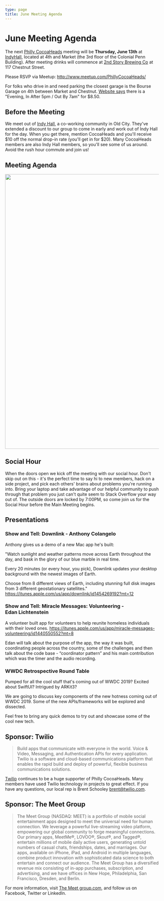 ```yaml
---
type: page
title: June Meeting Agenda
---
```


# June Meeting Agenda

The next [Philly CocoaHeads][PC] meeting will be **Thursday, June 13th** at [IndyHall][IndyHall], located at 4th and Market (the 3rd floor of the Colonial Penn Building). After meeting drinks will commence at [2nd Story Brewing Co][2nd Story Brewing Co] at 117 Chestnut Street.

[PC]:http://phillycocoa.org
[IndyHall]:https://www.indyhall.org/
[2nd Story Brewing Co]:http://www.2ndstorybrewing.com

Please RSVP via Meetup: <http://www.meetup.com/PhillyCocoaHeads/>

For folks who drive in and need parking the closest garage is the Bourse Garage on 4th between Market and Chestnut. [Website says](https://www.parkme.com/lot/85982/bourse-garage-philadelphia-pa) there is a "Evening, In After 5pm / Out By 7am" for $8.50.

## Before the Meeting
We meet out of <a href="https://www.indyhall.org">Indy Hall</a>, a co-working community in Old City. They've extended a discount to our group to come in early and work out of Indy Hall for the day. When you get there, mention CocoaHeads and you'll receive $10 off the normal drop-in rate (you'll get in for $20). Many CocoaHeads members are also Indy Hall members, so you'll see some of us around. Avoid the rush hour commute and join us!

## Meeting Agenda

<p><img src="/images/agenda.png" width="900px"/></p>

## Social Hour
When the doors open we kick off the meeting with our social hour. Don't skip out on this - it's the perfect time to say hi to new members, hack on a side project, and pick each others' brains about problems you're running into. Bring your laptop and take advantage of our helpful community to push through that problem you just can't quite seem to Stack Overflow your way out of. The outside doors are locked by 7:00PM, so come join us for the Social Hour before the Main Meeting begins.

## Presentations
### Show and Tell: Downlink - Anthony Colangelo
Anthony gives us a demo of a new Mac app he's built:

"Watch sunlight and weather patterns move across Earth throughout the day, and bask in the glory of our blue marble in real time.

Every 20 minutes (or every hour, you pick), Downlink updates your desktop background with the newest images of Earth.

Choose from 8 different views of Earth, including stunning full disk images from 3 different geostationary satellites."
https://itunes.apple.com/us/app/downlink/id1454269192?mt=12


### Show and Tell: Miracle Messages: Volunteering - Edan Lichtenstein
A volunteer built app for volunteers to help reunite homeless individuals with their loved ones.
https://itunes.apple.com/us/app/miracle-messages-volunteering/id1440550552?mt=8

Edan will talk about the purpose of the app, the way it was built, coordinating people across the country, some of the challenges and then talk about the code base - “coordinator pattern” and his main contribution which was the timer and the audio recording.


### WWDC Retrospective Round Table
Pumped for all the cool stuff that's coming out of WWDC 2019? Excited about SwiftUI? Intrigued by ARKit3?

We are going to discuss key components of the new hotness coming out of WWDC 2019. Some of the new APIs/frameworks will be explored and dissected.

Feel free to bring any quick demos to try out and showcase some of the cool new tech.

## Sponsor: Twilio

> Build apps that communicate with everyone in the world. Voice & Video, Messaging, and Authentication APIs for every application. Twilio is a software and cloud-based communications platform that enables the rapid build and deploy of powerful, flexible business communications solutions.

[Twilio](http://www.twilio.com) continues to be a huge supporter of Philly CocoaHeads. Many members have used Twilio technology in projects to great effect. If you have any questions, our local rep is Brent Schooley <brent@twilio.com>.

## Sponsor: The Meet Group

> The Meet Group (NASDAQ: MEET) is a portfolio of mobile social entertainment apps designed to meet the universal need for human connection. We leverage a powerful live-streaming video platform, empowering our global community to forge meaningful connections. Our primary apps, MeetMe®, LOVOO®, Skout®, and Tagged®, entertain millions of mobile daily active users, generating untold numbers of casual chats, friendships, dates, and marriages. Our apps, available on iPhone, iPad, and Android in multiple languages, combine product innovation with sophisticated data science to both entertain and connect our audience. The Meet Group has a diversified revenue mix consisting of in-app purchases, subscription, and advertising, and we have offices in New Hope, Philadelphia, San Francisco, Dresden, and Berlin. 

For more information, visit [The Meet group.com](https://www.themeetgroup.com), and follow us on Facebook, Twitter or LinkedIn.
